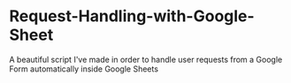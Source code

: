 # Request-Handling-with-Google-Sheet
A beautiful script I've made in order to handle user requests from a Google Form automatically inside Google Sheets  
